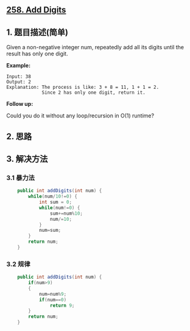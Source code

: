 ## [258. Add Digits](https://leetcode-cn.com/problems/add-digits/)

## 1. 题目描述(简单)

Given a non-negative integer num, repeatedly add all its digits until the result has only one digit.

**Example:**
```
Input: 38
Output: 2 
Explanation: The process is like: 3 + 8 = 11, 1 + 1 = 2. 
             Since 2 has only one digit, return it.
```
**Follow up:**
> 
Could you do it without any loop/recursion in O(1) runtime?

## 2. 思路

## 3. 解决方法

### 3.1 暴力法


```java
	public int addDigits(int num) {
		while(num/10!=0) {
			int sum = 0;
			while(num!=0) {
				sum+=num%10;
				num/=10;
			}
			num=sum;
		}
		return num;
	}
```




### 3.2 规律


```java
	public int addDigits(int num) {
		if(num>9)
		{
			num=num%9;
			if(num==0)
				return 9;
		}
		return num;
	}
```




